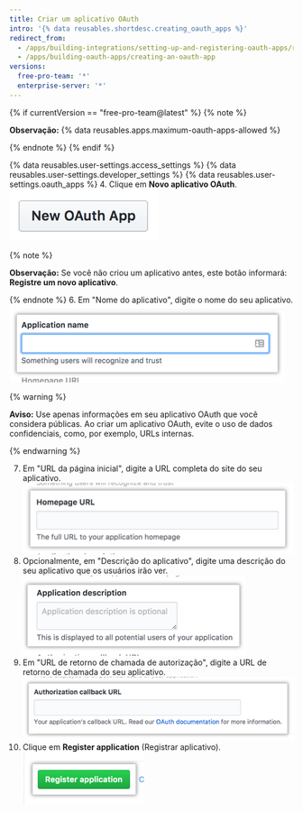 ```yaml
---
title: Criar um aplicativo OAuth
intro: '{% data reusables.shortdesc.creating_oauth_apps %}'
redirect_from:
  - /apps/building-integrations/setting-up-and-registering-oauth-apps/registering-oauth-apps/
  - /apps/building-oauth-apps/creating-an-oauth-app
versions:
  free-pro-team: '*'
  enterprise-server: '*'
---
```


{% if currentVersion == "free-pro-team@latest" %}
{% note %}

  **Observação:** {% data reusables.apps.maximum-oauth-apps-allowed %}

{% endnote %}
{% endif %}

{% data reusables.user-settings.access_settings %}
{% data reusables.user-settings.developer_settings %}
{% data reusables.user-settings.oauth_apps %}
4. Clique em **Novo aplicativo OAuth**. ![Botão para criar um novo aplicativo OAuth](/assets/images/oauth-apps/oauth_apps_new_app.png)

  {% note %}

  **Observação:** Se você não criou um aplicativo antes, este botão informará: **Registre um novo aplicativo**.

  {% endnote %}
6. Em "Nome do aplicativo", digite o nome do seu aplicativo. ![Campo para o nome do seu aplicativo](/assets/images/oauth-apps/oauth_apps_application_name.png)

  {% warning %}

  **Aviso:**  Use apenas informações em seu aplicativo OAuth que você considera públicas. Ao criar um aplicativo OAuth, evite o uso de dados confidenciais, como, por exemplo, URLs internas.

  {% endwarning %}

7. Em "URL da página inicial", digite a URL completa do site do seu aplicativo. ![Campo para a URL da página inicial de seu aplicativo](/assets/images/oauth-apps/oauth_apps_homepage_url.png)
8. Opcionalmente, em "Descrição do aplicativo", digite uma descrição do seu aplicativo que os usuários irão ver. ![Campo para uma descrição do seu aplicativo](/assets/images/oauth-apps/oauth_apps_application_description.png)
9. Em "URL de retorno de chamada de autorização", digite a URL de retorno de chamada do seu aplicativo. ![Campo para a URL de retorno de chamada de autorização do seu aplicativo](/assets/images/oauth-apps/oauth_apps_authorization_callback_url.png)
10. Clique em **Register application** (Registrar aplicativo). ![Botão para registrar um aplicativo](/assets/images/oauth-apps/oauth_apps_register_application.png)
